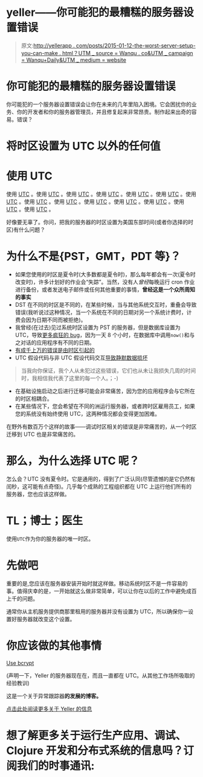 # yeller——你可能犯的最糟糕的服务器设置错误

> 原文:[http://yellerapp . com/posts/2015-01-12-the-worst-server-setup-you-can-make . html？UTM _ source = Wanqu . co&UTM _ campaign = Wanqu+Daily&UTM _ medium = website](http://yellerapp.com/posts/2015-01-12-the-worst-server-setup-you-can-make.html?utm_source=wanqu.co&utm_campaign=Wanqu+Daily&utm_medium=website)

# 你可能犯的最糟糕的服务器设置错误

你可能犯的一个服务器设置错误会让你在未来的几年里陷入困境。它会困扰你的业务、你的开发者和你的服务器管理员，并且修复起来非常昂贵。制作起来出奇的容易。错误？

# 将时区设置为 UTC 以外的任何值

# 使用 UTC

使用 [UTC](http://docs.aws.amazon.com/AWSEC2/latest/UserGuide/set-time.html) 。使用 [UTC](https://github.com/winhamwr/chef-timezone) 。使用 [UTC](https://github.com/knopki/ansible-timezone) 。使用 [UTC](https://forge.puppetlabs.com/saz/timezone) 。使用 [UTC](http://docs.saltstack.com/en/latest/ref/states/all/salt.states.timezone.html) 。使用 [UTC](https://groups.google.com/d/msg/datomic/0V5Ima9fw88/qNzjQBZEF5kJ) 。使用 [UTC](http://www.postgresql.org/docs/9.4/static/sql-set.html) 。使用 [UTC](http://dev.mysql.com/doc/refman/5.5/en/time-zone-support.html) 。使用 [UTC](https://docs.djangoproject.com/en/1.7/ref/settings/#time-zone) 。使用 [UTC](http://guides.rubyonrails.org/configuring.html#rails-general-configuration) 。使用 [UTC](http://stackoverflow.com/questions/2627992/force-java-timezone-as-gmt-utc) 。使用 [UTC](https://lobste.rs/s/erw5zi/your_servers_must_be_in_utc/comments/a5zwt5#c_a5zwt5) 。使用 [UTC](https://twitter.com/whilp/status/552910423586906112) 。使用 [UTC](https://twitter.com/whilp/status/528997420693487616) 。

好像要无辜了。你问，把我的服务器的时区设置为美国东部时间(或者你选择的时区)有什么问题？

# 为什么不是{PST，GMT，PDT 等}？

*   如果您使用的时区是夏令时(大多数都是夏令时)，那么每年都会有一次(夏令时改变时)，许多计划好的作业会“失踪”。当然，没有人*曾经*每晚运行 cron 作业进行备份，或者发送电子邮件或任何其他重要的事情，**曾经这是一个众所周知的事实**
*   DST 在不同的时区是不同的，在某些时候，当与其他系统交互时，重叠会导致错误(我听说过这种情况，当一个系统在不同的日期对另一个系统计费时，计费会因为日期不同而被拒绝)。
*   我曾经(在过去)见过系统时区设置为 PST 的服务器，但是数据库设置为 UTC，导致[更多疯狂的 bug](https://twitter.com/t_crayford/status/504057061110734848)，因为一天 8 个小时，在数据库中调用`now()`和与之对话的应用程序有不同的日期。
*   [有成千上万的错误是由时区引起的](https://www.google.com/search?q=timezone+bug)
*   UTC 假设代码与非 UTC 假设代码交互[导致静默数据损坏](https://lobste.rs/s/erw5zi/your_servers_must_be_in_utc/comments/a5zwt5#c_a5zwt5)

> 当我向你保证，我个人从未犯过这些错误，它们也从未让我损失几周的时间时，我相信我代表了这里的每一个人。；-)

*   在基础设施启动之后进行迁移可能会非常痛苦，因为您的应用程序会与它所在的时区相耦合。
*   在某些情况下，您会希望在不同的洲运行服务器，或者跨时区雇用员工，如果您的系统没有始终使用 UTC，这两种情况都会变得更加困难。

在野外有数百万个这样的故事——调试时区相关的错误是非常痛苦的，从一个时区迁移到 UTC 也是非常痛苦的。

# 那么，为什么选择 UTC 呢？

怎么会？UTC 没有夏令时。它是通用的，得到了广泛认同(尽管遗憾的是它仍然有闰秒，这可能有点奇怪)。几乎每个成熟的工程组织都在 UTC 上运行他们所有的服务器，您也应该这样做。

# TL；博士；医生

使用`UTC`作为你的服务器的唯一时区。

# 先做吧

重要的是,您应该在服务器安装开始时就这样做。移动系统时区不是一件容易的事。值得庆幸的是，一开始就这么做非常简单，可以让你在以后的工作中避免成百上千的问题。

通常你从主机服务提供商那里租用的服务器并没有设置为 UTC，所以确保你一设置好服务器就改变这个设置。

# 你应该做的其他事情

[Use bcrypt](http://codahale.com/how-to-safely-store-a-password/)

(声明一下，Yeller 的服务器现在在，而且一直都在 UTC。从其他工作场所吸取的经验教训)

这是一个关于异常跟踪器**的发展的博客。**

[点击此处阅读更多关于 Yeller 的信息](../)

# 想了解更多关于运行生产应用、调试、Clojure 开发和分布式系统的信息吗？订阅我们的时事通讯: